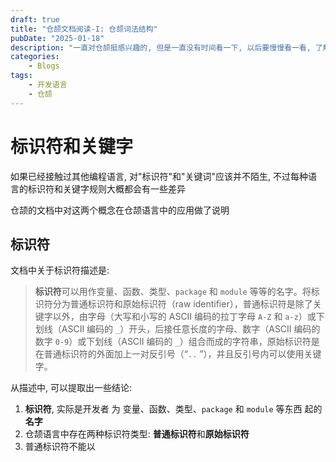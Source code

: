 ```yaml
---
draft: true
title: "仓颉文档阅读-I: 仓颉词法结构"
pubDate: "2025-01-18"
description: "一直对仓颉挺感兴趣的, 但是一直没有时间看一下, 以后要慢慢看一看, 了解一下"
categories: 
    - Blogs
tags:
    - 开发语言
    - 仓颉
---
```


# 标识符和关键字

如果已经接触过其他编程语言, 对"标识符"和"关键词"应该并不陌生, 不过每种语言的标识符和关键字规则大概都会有一些差异

仓颉的文档中对这两个概念在仓颉语言中的应用做了说明

## 标识符

文档中关于标识符描述是:

> **标识符**可以用作变量、函数、类型、`package` 和 `module` 等等的名字。将标识符分为普通标识符和原始标识符（raw identifier），普通标识符是除了关键字以外，由字母（大写和小写的 ASCII 编码的拉丁字母 `A-Z` 和 `a-z`）或下划线（ASCII 编码的 `_`）开头，后接任意长度的字母、数字（ASCII 编码的数字 `0-9`）或下划线（ASCII 编码的 `_`）组合而成的字符串，原始标识符是在普通标识符的外面加上一对反引号（“``..`` ”），并且反引号内可以使用关键字。

从描述中, 可以提取出一些结论:

1. **标识符**, 实际是开发者 为 变量、函数、类型、`package` 和 `module` 等东西 起的**名字**
1. 仓颉语言中存在两种标识符类型: **普通标识符**和**原始标识符**
1. 普通标识符不能以